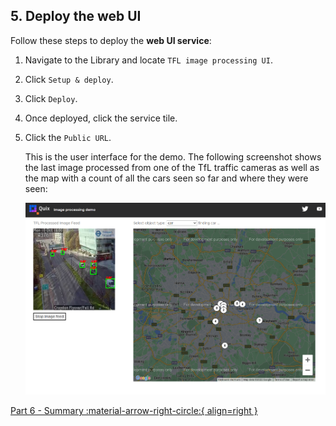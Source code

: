 ## 5. Deploy the web UI

Follow these steps to deploy the **web UI service**:

1. Navigate to the Library and locate `TFL image processing UI`.

2. Click `Setup & deploy`.

3.  Click `Deploy`.

4.  Once deployed, click the service tile.

5.  Click the `Public URL`.

    This is the user interface for the demo. The following screenshot shows the last image processed from one of the TfL traffic cameras as well as the map with a count of all the cars seen so far and where they were seen:

    ![image processing web UI](./images/image4.png)

[Part 6 - Summary :material-arrow-right-circle:{ align=right }](summary.md)
